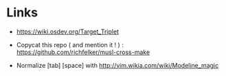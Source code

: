 # Links 

 - https://wiki.osdev.org/Target_Triplet
 - Copycat this repo ( and mention it ! ) : https://github.com/richfelker/musl-cross-make

 - Normalize [tab] [space] with http://vim.wikia.com/wiki/Modeline_magic

